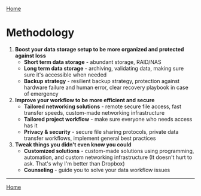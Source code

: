 [Home](index)
# Methodology

1. **Boost your data storage setup to be more organized and protected against loss**
	- **Short term data storage** - abundant storage, RAID/NAS
	- **Long term data storage** - archiving, validating data, making sure sure it's accessible when needed
	- **Backup strategy** - resilient backup strategy, protection against hardware failure and human error, clear recovery playbook in case of emergency
2. **Improve your workflow to be more efficient and secure**
	- **Tailored networking solutions** - remote secure file access, fast transfer speeds, custom-made networking infrastructure
	- **Tailored project workflow** - make sure everyone who needs access has it
	- **Privacy & security** - secure file sharing protocols, private data transfer workflows, implement general best practices
3. **Tweak things you didn't even know you could**
	- **Customized solutions** - custom-made solutions using programming, automation, and custom networking infrastructure (It doesn't hurt to ask. That's why I'm better than Dropbox)
	- **Counseling** - guide you to solve your data workflow issues

---

[Home](index)
